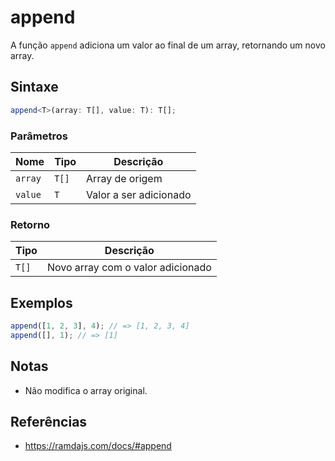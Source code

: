 # append

A função `append` adiciona um valor ao final de um array, retornando um novo array.

## Sintaxe

```typescript
append<T>(array: T[], value: T): T[];
```

### Parâmetros

| Nome      | Tipo    | Descrição                |
|-----------|---------|--------------------------|
| `array`   | `T[]`   | Array de origem          |
| `value`   | `T`     | Valor a ser adicionado   |

### Retorno

| Tipo    | Descrição                      |
|---------|-------------------------------|
| `T[]`   | Novo array com o valor adicionado |

## Exemplos

```typescript
append([1, 2, 3], 4); // => [1, 2, 3, 4]
append([], 1); // => [1]
```

## Notas

* Não modifica o array original.

## Referências

* https://ramdajs.com/docs/#append